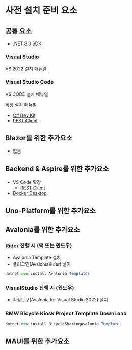 # 사전 설치 준비 요소

## 공통 요소

- [.NET 8.0 SDK](https://dotnet.microsoft.com/ko-kr/download)

### Visual Studio
VS 2022 설치 매뉴얼

### Visual Studio Code
VS CODE 설치 매뉴얼

확장 설치 매뉴얼
- [C# Dev Kit](https://marketplace.visualstudio.com/items?itemName=ms-dotnettools.csdevkit)
- [REST Client](https://marketplace.visualstudio.com/items?itemName=humao.rest-client)

## Blazor를 위한 추가요소
- 없음

## Backend & Aspire를 위한 추가요소
- VS Code 확장
  - [REST Client](#visual-studio-code)
- [Docker Desktop](https://www.docker.com/products/docker-desktop/)

## Uno-Platform를 위한 추가요소

## Avalonia를 위한 추가요소

### Rider 진행 시 (맥 또는 윈도우)
- Avalonia Template 설치
- 플러그인(AvaloniaRider) 설치
```csharp
dotnet new install Avalonia.Templates
```

### VisualStudio 진행 시 (윈도우) 
- 확장도구(Avalonia for Visual Studio 2022) 설치

### BMW Bicycle Kiosk Project Template DownLoad
```csharp
dotnet new install BicycleSharingAvalonia.Template
```
## MAUI를 위한 추가요소
